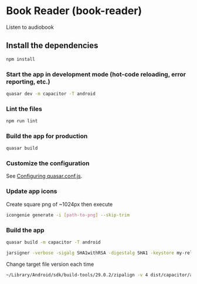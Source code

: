 # Book Reader (book-reader)

Listen to audiobook

## Install the dependencies

```bash
npm install
```

### Start the app in development mode (hot-code reloading, error reporting, etc.)

```bash
quasar dev -m capacitor -T android
```

### Lint the files

```bash
npm run lint
```

### Build the app for production

```bash
quasar build
```

### Customize the configuration

See [Configuring quasar.conf.js](https://quasar.dev/quasar-cli/quasar-conf-js).

### Update app icons

Create square png of ~1024px then execute

```bash
icongenie generate -i [path-to-png] --skip-trim
```

### Build the app

```bash
quasar build -m capacitor -T android
```

```bash
jarsigner -verbose -sigalg SHA1withRSA -digestalg SHA1 -keystore my-release-key.keystore dist/capacitor/android/apk/release/app-release-unsigned.apk alias_name
```

Change target file version each time

```bash
~/Library/Android/sdk/build-tools/29.0.2/zipalign -v 4 dist/capacitor/android/apk/release/app-release-unsigned.apk bookReader_0.2.1.apk
```
